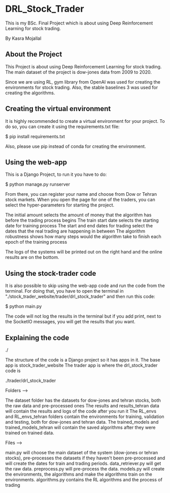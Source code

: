 # DRL_Stock_Trader
This is my BSc. Final Project which is about using Deep Reinforcement Learning for stock trading.

By Kasra Mojallal


## About the Project

This Project is about using Deep Reinforcement Learning for stock trading. The main dataset of the project is dow-jones data from 2009 to 2020.

Since we are using RL, gym library from OpenAI was used for creating the environments for stock trading. Also, the stable baselines 3 was used for creating the algorithms.


## Creating the virtual environment
It is highly recommended to create a virtual environment for your project. To do so, you can create it using the requirements.txt file:

$ pip install requirements.txt

Also, please use pip instead of conda for creating the environment.


## Using the web-app
This is a Django Project, to run it you have to do:

$ python manage.py runserver

From there, you can register your name and choose from Dow or Tehran stock markets. When you open the page for one of the traders, you can select the hyper-parameters for starting the project.

The initial amount selects the amount of money that the algorithm has before the trading process begins
The train start date selects the starting date for training process
The start and end dates for trading select the dates that the real trading are happening in between
The algorithm robustness shows how many steps would the algorithm take to finish each epoch of the training process


The logs of the systems will be printed out on the right hand and the online results are on the bottom.


## Using the stock-trader code
It is also possible to skip using the web-app code and run the code from the terminal. For doing that, you have to open the terminal in "./stock_trader_website/trader/drl_stock_trader" and then run this code:

$ python main.py

The code will not log the results in the terminal but if you add print, next to the SocketIO messages, you will get the results that you want.


## Explaining the code

./

The structure of the code is a Django project so it has apps in it.
The base app is stock_trader_website
The trader app is where the drl_stock_trader code is


./trader/drl_stock_trader

Folders -->

The dataset folder has the datasets for dow-jones and tehran stocks, both the raw data and pre-processed ones
The results and results_tehran data will contain the results and logs of the code after you run it
The RL_envs and RL_envs_tehran folders contain the environments for training, validation and testing, both for dow-jones and tehran data.
The trained_models and trained_models_tehran will contain the saved algorithms after they were trained on trained data.


Files -->

main.py will choose the main dataset of the system (dow-jones or tehran stocks), pre-processes the datasets if they haven't been pre-processed and will create the dates for train and trading periods.
data_retriever.py will get the raw data.
preprocess.py will pre-process the data.
models.py will create the environments, the algorithms and make the algorithms train on the environments.
algorithms.py contains the RL algorithms and the process of trading

